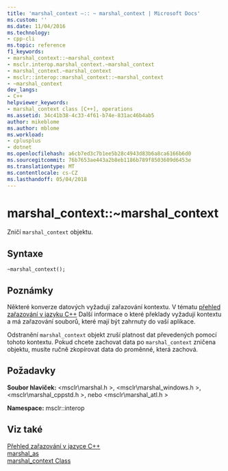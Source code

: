 ```yaml
---
title: 'marshal_context –:: ~ marshal_context | Microsoft Docs'
ms.custom: ''
ms.date: 11/04/2016
ms.technology:
- cpp-cli
ms.topic: reference
f1_keywords:
- marshal_context::~marshal_context
- msclr.interop.marshal_context.~marshal_context
- marshal_context.~marshal_context
- msclr::interop::marshal_context::~marshal_context
- ~marshal_context
dev_langs:
- C++
helpviewer_keywords:
- marshal_context class [C++], operations
ms.assetid: 34c41b38-4c33-4f61-b74e-831ac46b4ab5
author: mikeblome
ms.author: mblome
ms.workload:
- cplusplus
- dotnet
ms.openlocfilehash: a6cb7ed3c7b1ee5b28c4943d83b6a8ca6166b6d0
ms.sourcegitcommit: 76b7653ae443a2b8eb1186b789f8503609d6453e
ms.translationtype: MT
ms.contentlocale: cs-CZ
ms.lasthandoff: 05/04/2018
---
```

# <a name="marshalcontextmarshalcontext"></a>marshal_context::~marshal_context
Zničí `marshal_context` objektu.  
  
## <a name="syntax"></a>Syntaxe  
  
```  
~marshal_context();  
```  
  
## <a name="remarks"></a>Poznámky  
 Některé konverze datových vyžadují zařazování kontextu. V tématu [přehled zařazování v jazyku C++](../dotnet/overview-of-marshaling-in-cpp.md) Další informace o které překlady vyžadují kontextu a má zařazování souborů, které mají být zahrnuty do vaší aplikace.  
  
 Odstranění `marshal_context` objekt zruší platnost dat převedených pomocí tohoto kontextu. Pokud chcete zachovat data po `marshal_context` zničena objektu, musíte ručně zkopírovat data do proměnné, která zachová.  
  
## <a name="requirements"></a>Požadavky  
 **Soubor hlaviček:** \<msclr\marshal.h >, \<msclr\marshal_windows.h >, \<msclr\marshal_cppstd.h >, nebo \<msclr\marshal_atl.h >  
  
 **Namespace:** msclr::interop  
  
## <a name="see-also"></a>Viz také  
 [Přehled zařazování v jazyce C++](../dotnet/overview-of-marshaling-in-cpp.md)   
 [marshal_as](../dotnet/marshal-as.md)   
 [marshal_context Class](../dotnet/marshal-context-class.md)